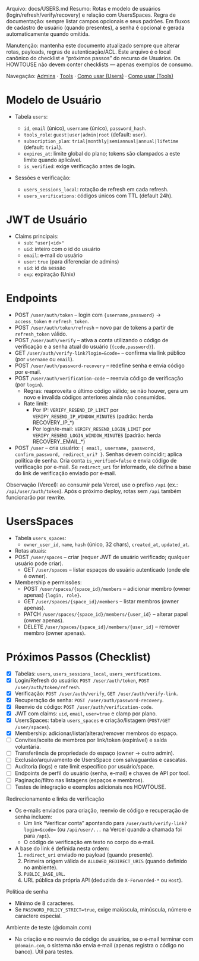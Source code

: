 Arquivo: docs/USERS.md
Resumo: Rotas e modelo de usuários (login/refresh/verify/recovery) e relação com UsersSpaces. Regra de documentação: sempre listar campos opcionais e seus padrões. Em fluxos de cadastro de usuário (quando presentes), a senha é opcional e gerada automaticamente quando omitida.

Manutenção: mantenha este documento atualizado sempre que alterar rotas, payloads, regras de autenticação/ACL. Este arquivo é o local canônico do checklist e “próximos passos” do recurso de Usuários. Os HOWTOUSE não devem conter checklists — apenas exemplos de consumo.

Navegação: [Admins](ADMINS.md) · [Tools](TOOLS.md) · [Como usar (Users)](HOWTOUSE_USERS.md) · [Como usar (Tools)](HOWTOUSE_TOOLS.md)

# Modelo de Usuário

- Tabela `users`:
  - `id`, `email` (único), `username` (único), `password_hash`.
  - `tools_role`: `guest|user|admin|root` (default: `user`).
  - `subscription_plan`: `trial|monthly|semiannual|annual|lifetime` (default: `trial`).
  - `expires_at`: limite global do plano; tokens são clampados a este limite quando aplicável.
  - `is_verified`: exige verificação antes de login.

- Sessões e verificação:
  - `users_sessions_local`: rotação de refresh em cada refresh.
  - `users_verifications`: códigos únicos com TTL (default 24h).

# JWT de Usuário

- Claims principais:
  - `sub`: `"user|<id>"`
  - `uid`: inteiro com o id do usuário
  - `email`: e‑mail do usuário
  - `user`: `true` (para diferenciar de admins)
  - `sid`: id da sessão
  - `exp`: expiração (Unix)

# Endpoints

- POST `/user/auth/token` – login com `{username,password}` → `access_token` e `refresh_token`.
- POST `/user/auth/token/refresh` – novo par de tokens a partir de `refresh_token` válido.
- POST `/user/auth/verify` – ativa a conta utilizando o código de verificação e a senha atual do usuário (`{code,password}`).
- GET `/user/auth/verify-link?login=&code=` – confirma via link público (por `username` ou `email`).
- POST `/user/auth/password-recovery` – redefine senha e envia código por e‑mail.
- POST `/user/auth/verification-code` – reenvia código de verificação (por `login`).
  - Regras: reaproveita o último código válido; se não houver, gera um novo e invalida códigos anteriores ainda não consumidos.
  - Rate limit:
    - Por IP: `VERIFY_RESEND_IP_LIMIT` por `VERIFY_RESEND_IP_WINDOW_MINUTES` (padrão: herda RECOVERY_IP_*)
    - Por login/e-mail: `VERIFY_RESEND_LOGIN_LIMIT` por `VERIFY_RESEND_LOGIN_WINDOW_MINUTES` (padrão: herda RECOVERY_EMAIL_*)
- POST `/user` – cria usuário: `{ email, username, password, confirm_password, redirect_uri? }`. Senhas devem coincidir; aplica política de senha. Cria conta `is_verified=false` e envia código de verificação por e‑mail. Se `redirect_uri` for informado, ele define a base do link de verificação enviado por e‑mail.

Observação (Vercel): ao consumir pela Vercel, use o prefixo `/api` (ex.: `/api/user/auth/token`). Após o próximo deploy, rotas sem `/api` também funcionarão por rewrite.

# UsersSpaces

- Tabela `users_spaces`:
  - `owner_user_id`, `name`, `hash` (único, 32 chars), `created_at`, `updated_at`.
- Rotas atuais:
- POST `/user/spaces` – criar (requer JWT de usuário verificado; qualquer usuário pode criar).
  - GET `/user/spaces` – listar espaços do usuário autenticado (onde ele é owner).
- Membership e permissões:
  - POST `/user/spaces/{space_id}/members` – adicionar membro (owner apenas) `{login, role}`.
  - GET `/user/spaces/{space_id}/members` – listar membros (owner apenas).
  - PATCH `/user/spaces/{space_id}/members/{user_id}` – alterar papel (owner apenas).
  - DELETE `/user/spaces/{space_id}/members/{user_id}` – remover membro (owner apenas).

# Próximos Passos (Checklist)
  - [x] Tabelas: `users`, `users_sessions_local`, `users_verifications`.
  - [x] Login/Refresh do usuário: `POST /user/auth/token`, `POST /user/auth/token/refresh`.
  - [x] Verificação: `POST /user/auth/verify`, `GET /user/auth/verify-link`.
  - [x] Recuperação de senha: `POST /user/auth/password-recovery`.
  - [x] Reenvio de código: `POST /user/auth/verification-code`.
  - [x] JWT com claims: `uid`, `email`, `user=true` e clamp por plano.
  - [x] UsersSpaces: tabela `users_spaces` e criação/listagem (`POST/GET /user/spaces`).
  - [x] Membership: adicionar/listar/alterar/remover membros do espaço.
  - [ ] Convites/aceite de membros por link/token (expirável) e saída voluntária.
  - [ ] Transferência de propriedade do espaço (owner → outro admin).
  - [ ] Exclusão/arquivamento de UsersSpace com salvaguardas e cascatas.
  - [ ] Auditoria (logs) e rate limit específico por usuário/space.
  - [ ] Endpoints de perfil do usuário (senha, e-mail) e chaves de API por tool.
  - [ ] Paginação/filtro nas listagens (espaços e membros).
  - [ ] Testes de integração e exemplos adicionais nos HOWTOUSE.

Redirecionamento e links de verificação

- Os e‑mails enviados para criação, reenvio de código e recuperação de senha incluem:
  - Um link “Verificar conta” apontando para `/user/auth/verify-link?login=&code=` (ou `/api/user/...` na Vercel quando a chamada foi para `/api`).
  - O código de verificação em texto no corpo do e‑mail.
- A base do link é definida nesta ordem:
  1) `redirect_uri` enviado no payload (quando presente).
  2) Primeira origem válida de `ALLOWED_REDIRECT_URIS` (quando definido no ambiente).
  3) `PUBLIC_BASE_URL`.
  4) URL pública da própria API (deduzida de `X-Forwarded-*` ou `Host`).

Política de senha

- Mínimo de 8 caracteres.
- Se `PASSWORD_POLICY_STRICT=true`, exige maiúscula, minúscula, número e caractere especial.

Ambiente de teste (@domain.com)

- Na criação e no reenvio de código de usuários, se o e‑mail terminar com `@domain.com`, o sistema não envia e‑mail (apenas registra o código no banco). Útil para testes.
